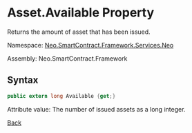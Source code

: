 # Asset.Available Property

Returns the amount of asset that has been issued.

Namespace: [Neo.SmartContract.Framework.Services.Neo](../../neo.md)

Assembly: Neo.SmartContract.Framework

## Syntax

```c#
public extern long Available {get;}
```

Attribute value: The number of issued assets as a long integer.



[Back](../Asset.md)

